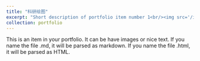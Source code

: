 ```yaml
---
title: "科研绘图"
excerpt: "Short description of portfolio item number 1<br/><img src='/images/作品1.jpg'>"
collection: portfolio
---
```


This is an item in your portfolio. It can be have images or nice text. If you name the file .md, it will be parsed as markdown. If you name the file .html, it will be parsed as HTML. 
